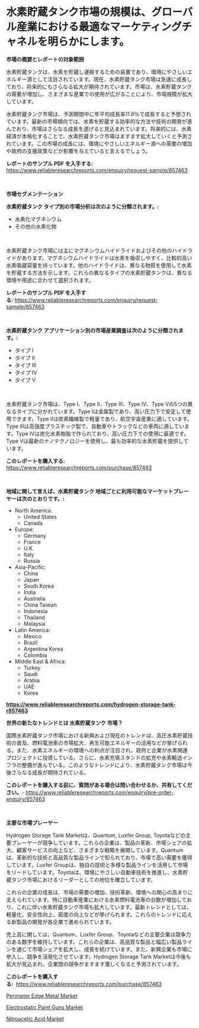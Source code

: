 <p><h1>水素貯蔵タンク市場の規模は、グローバル産業における最適なマーケティングチャネルを明らかにします。</h1></p><p><strong>市場の概要とレポートの対象範囲</strong></p>
<p><p>水素貯蔵タンクは、水素を貯蔵し運搬するための装置であり、環境にやさしいエネルギー源として注目されています。現在、水素貯蔵タンク市場は急速に成長しており、将来的にもさらなる拡大が期待されています。市場は、水素貯蔵タンクの需要が増加し、さまざまな産業での使用が広がることにより、市場規模が拡大しています。</p><p>水素貯蔵タンク市場は、予測期間中に年平均成長率11.8％で成長すると予想されています。最新の市場傾向では、水素を貯蔵する効率的な方法や技術の開発が進んでおり、市場はさらなる成長を遂げると見込まれています。将来的には、水素経済が本格化することで、水素貯蔵タンク市場はますます拡大していくと予測されています。この市場の成長には、環境にやさしいエネルギー源への需要の増加や政府の支援政策などが影響を与えていると言えるでしょう。</p></p>
<p><strong>レポートのサンプル PDF を入手する:</strong> <a href="https://www.reliableresearchreports.com/enquiry/request-sample/857463">https://www.reliableresearchreports.com/enquiry/request-sample/857463</a></p>
<p>&nbsp;</p>
<p><strong>市場セグメンテーション</strong></p>
<p><strong>水素貯蔵タンク タイプ別の市場分析は次のように分類されます。:</strong></p>
<p><ul><li>水素化マグネシウム</li><li>その他の水素化物</li></ul></p>
<p>&nbsp;</p>
<p><p>水素貯蔵タンク市場には主にマグネシウムハイドライドおよびその他のハイドライドがあります。マグネシウムハイドライドは水素を吸収しやすく、比較的高い水素吸蔵容量を持っています。他のハイドライドは、異なる物質を使用して水素を貯蔵する方法を示します。これらの異なるタイプの水素貯蔵タンクは、異なる環境や用途に合わせて選択されます。</p></p>
<p><strong>レポートのサンプル PDF を入手する:</strong>&nbsp;<a href="https://www.reliableresearchreports.com/enquiry/request-sample/857463">https://www.reliableresearchreports.com/enquiry/request-sample/857463</a></p>
<p>&nbsp;</p>
<p><strong> 水素貯蔵タンク アプリケーション別の市場産業調査は次のように分類されます。:</strong></p>
<p><ul><li>タイプ I</li><li>タイプ II</li><li>タイプ III</li><li>タイプ IV</li><li>タイプ V</li></ul></p>
<p>&nbsp;</p>
<p><p>水素貯蔵タンク市場は、Type I、Type II、Type III、Type IV、Type Vの5つの異なるタイプに分かれています。Type Iは金属製であり、高い圧力下で安定して使用できます。Type IIは炭素繊維製で軽量であり、航空宇宙産業に適しています。Type IIIは高強度プラスチック製で、自動車やトラックなどの車両に適しています。Type IVは炭化水素樹脂で作られており、高い圧力下での使用に最適です。Type Vは最新のナノテクノロジーを使用し、最も効率的な水素貯蔵を提供しています。</p></p>
<p><strong>このレポートを購入する:</strong>&nbsp; <a href="https://www.reliableresearchreports.com/purchase/857463">https://www.reliableresearchreports.com/purchase/857463</a></p>
<p>&nbsp;</p>
<p><strong>地域に関して言えば、水素貯蔵タンク 地域ごとに利用可能なマーケットプレーヤーは次のとおりです。:</strong></p>
<p><ul>
    <li>
        North America:
        <ul>
            <li>United States</li>
            <li>Canada</li>
        </ul>
    </li>
    <li>
        Europe:
        <ul>
            <li>Germany</li>
            <li>France</li>
            <li>U.K.</li>
            <li>Italy</li>
            <li>Russia</li>
        </ul>
    </li>
    <li>
        Asia-Pacific:
        <ul>
            <li>China</li>
            <li>Japan</li>
            <li>South Korea</li>
            <li>India</li>
            <li>Australia</li>
            <li>China Taiwan</li>
            <li>Indonesia</li>
            <li>Thailand</li>
            <li>Malaysia</li>
        </ul>
    </li>
    <li>
        Latin America:
        <ul>
            <li>Mexico</li>
            <li>Brazil</li>
            <li>Argentina Korea</li>
            <li>Colombia</li>
        </ul>
    </li>
    <li>
        Middle East & Africa:
        <ul>
            <li>Turkey</li>
            <li>Saudi</li>
            <li>Arabia</li>
            <li>UAE</li>
            <li>Korea</li>
        </ul>
    </li>
    </ul></p>
<p><strong><a href="https://www.reliableresearchreports.com/hydrogen-storage-tank-r857463">https://www.reliableresearchreports.com/hydrogen-storage-tank-r857463</a></strong>&nbsp;</p>
<p><strong>世界の新たなトレンドとは 水素貯蔵タンク 市場？</strong></p>
<p><p>国際水素貯蔵タンク市場における新興および現在のトレンドは、高圧水素貯蔵技術の普及、燃料電池車の市場拡大、再生可能エネルギーの活用などが挙げられる。また、水素エネルギーの環境への利点が注目され、政府と企業が水素関連プロジェクトに投資している。さらに、水素充填スタンドの拡充や水素輸送インフラの整備が進んでいる。このようなトレンドにより、水素貯蔵タンク市場は今後さらなる成長が期待されている。</p></p>
<p><strong>このレポートを購入する前に、質問がある場合は問い合わせるか、共有してください。</strong>- <a href="https://www.reliableresearchreports.com/enquiry/pre-order-enquiry/857463">https://www.reliableresearchreports.com/enquiry/pre-order-enquiry/857463</a></p>
<p>&nbsp;</p>
<p><strong>主要な市場プレーヤー</strong></p>
<p><p>Hydrogen Storage Tank Marketは、Quantum, Luxfer Group, Toyotaなどの主要プレーヤーが競争しています。これらの企業は、製品の革新、市場シェアの拡大、顧客サービスの向上など、さまざまな戦略を展開しています。Quantumは、革新的な技術と高品質な製品ラインで知られており、市場で高い需要を獲得しています。Luxfer Groupは、独自の技術と多様な製品ラインを活用して市場をリードしています。Toyotaは、環境にやさしい自動車技術を推進し、水素貯蔵タンク市場におけるリーダーとしての地位を確立しています。</p><p>これらの企業の成長は、市場の需要の増加、技術革新、環境への関心の高まりに支えられています。特に自動車産業における水素燃料電池車の台数が増加しており、これに伴い水素貯蔵タンク市場も拡大しています。最新トレンドとしては、軽量化、安全性向上、密度の向上などが挙げられます。これらのトレンドに応える新製品の開発が各企業で進められています。</p><p>売上高に関しては、Quantum、Luxfer Group、Toyotaなどの主要企業は競争力のある数字を維持しています。これらの企業は、高品質な製品と幅広い製品ラインを通じて市場シェアを拡大し、成長を続けています。また、新興企業も市場に参入し、競争を活発化させています。Hydrogen Storage Tank Marketは今後も拡大が見込まれ、企業間の競争がますます激しくなると予測されています。</p></p>
<p><strong>このレポートを購入する:</strong>&nbsp;&nbsp;<a href="https://www.reliableresearchreports.com/purchase/857463">https://www.reliableresearchreports.com/purchase/857463</a></p>
<p><p><a href="https://crocus-run-b5a.notion.site/Perimeter-Edge-Metal-Market-Size-2024-2031-Global-Industrial-Analysis-Key-Geographical-Regions-M-358042106bfc40e1b535de21c2670d81">Perimeter Edge Metal Market</a></p><p><a href="https://view.publitas.com/reportprime-1/electrostatic-paint-guns-market-centers-on-aspects-such-as-market-growth-market-share-market-opportunity-and-projected-forecasts-spanning-from-2024-to-2031/">Electrostatic Paint Guns Market</a></p><p><a href="https://gratis-rainforest-2ca.notion.site/Nitroacetic-Acid-Market-Growth-Market-Trends-COVID-19-Impact-and-Forecasts-for-period-from-2024--2df761758f994295881a3d053c99f6cc">Nitroacetic Acid Market</a></p></p>